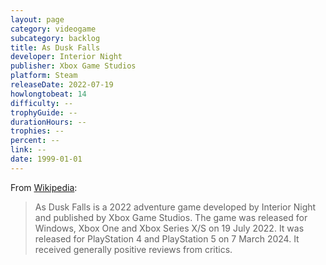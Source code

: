 ```yaml
---
layout: page
category: videogame
subcategory: backlog
title: As Dusk Falls
developer: Interior Night
publisher: Xbox Game Studios
platform: Steam
releaseDate: 2022-07-19
howlongtobeat: 14
difficulty: --
trophyGuide: --
durationHours: --
trophies: --
percent: --
link: --
date: 1999-01-01
---
```


From [Wikipedia](https://en.wikipedia.org/wiki/As_Dusk_Falls):

> As Dusk Falls is a 2022 adventure game developed by Interior Night and published by Xbox Game Studios. The game was released for Windows, Xbox One and Xbox Series X/S on 19 July 2022. It was released for PlayStation 4 and PlayStation 5 on 7 March 2024. It received generally positive reviews from critics.
